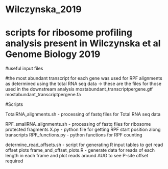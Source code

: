 # Wilczynska_2019
# scripts for ribosome profiling analysis present in Wilczynska et al Genome Biology 2019

#useful input files

#the most abundant transcript for each gene was used for RPF alignments as determined using the total RNA seq data -> these are the files for those used in the downstream analysis
mostabundant_transcriptpergene.gtf
mostabundant_transcriptpergene.fa

#Scripts

TotalRNA_alignments.sh - processing of fastq files for Total RNA seq data

RPF_smallRNA_alignments.sh - processing of fastq files for ribosome protected fragments
X.py - python file for getting RPF start position along transcripts
RPF_functions.py - python functions for RPF counting

determine_read_offsets.sh - script for generating R input tables to get read offset plots
frame_and_offset_plots.R - generate data for reads of each length in each frame and plot reads around AUG to see P-site offset required


